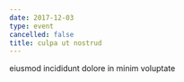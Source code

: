 ```yaml
---
date: 2017-12-03
type: event
cancelled: false
title: culpa ut nostrud
---
```

eiusmod incididunt dolore in minim voluptate
